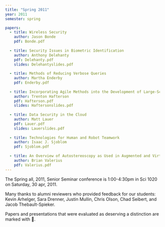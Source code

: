 ```yaml
---
title: "Spring 2011"
year: 2011
semester: spring

papers:
  - title: Wireless Security
    author: Jason Bonde
    pdf: Bonde.pdf
 
  - title: Security Issues in Biometric Identification
    author: Anthony Delehanty
    pdf: Delehanty.pdf
    slides: Delehantyslides.pdf
 
  - title: Methods of Reducing Verbose Queries
    author: Martha Enderby
    pdf: Enderby.pdf
 
  - title: Incorporating Agile Methods into the Development of Large-Scale Systems
    author: Trenton Hafterson
    pdf: Hafterson.pdf
    slides: Haftersonslides.pdf
  
  - title: Data Security in the Cloud
    author: Matt Lauer
    pdf: Lauer.pdf
    slides: Lauerslides.pdf
  
  - title: Technologies for Human and Robot Teamwork
    author: Isaac J. Sjoblom
    pdf: Sjoblom.pdf
 
  - title: An Overview of Autostereoscopy as Used in Augmented and Virtual Reality Systems
    author: Brian Valerius
    pdf: Valerius.pdf
---
```


The Spring all, 2011, Senior Seminar conference is 1:00-4:30pm in Sci 1020 on Saturday, 30 apr, 2011.

Many thanks to alumni reviewers who provided feedback for our students: Kevin Arhelger, Sara Drenner, Justin Mullin, Chris Olson, Chad Seibert, and Jacob Thebault-Spieker.

Papers and presentations that were evaluated as deserving a distinction are marked with 🌟. 
